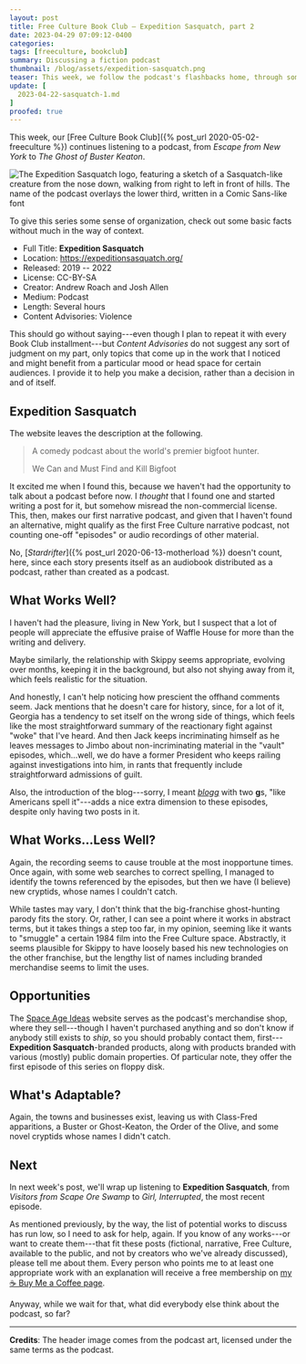 ```yaml
---
layout: post
title: Free Culture Book Club — Expedition Sasquatch, part 2
date: 2023-04-29 07:09:12-0400
categories:
tags: [freeculture, bookclub]
summary: Discussing a fiction podcast
thumbnail: /blog/assets/expedition-sasquatch.png
teaser: This week, we follow the podcast's flashbacks home, through some nicely blunt satire.
update: [
  2023-04-22-sasquatch-1.md
]
proofed: true
---
```


This week, our [Free Culture Book Club]({% post_url 2020-05-02-freeculture %}) continues listening to a podcast, from *Escape from New York* to *The Ghost of Buster Keaton*.

![The Expedition Sasquatch logo, featuring a sketch of a Sasquatch-like creature from the nose down, walking from right to left in front of hills.  The name of the podcast overlays the lower third, written in a Comic Sans-like font](/blog/assets/expedition-sasquatch.png "Squatch the skies?")

To give this series some sense of organization, check out some basic facts without much in the way of context.

 * Full Title:  **Expedition Sasquatch**
 * Location:  <https://expeditionsasquatch.org/>
 * Released:  2019 -- 2022
 * License:  CC-BY-SA
 * Creator:  Andrew Roach and Josh Allen
 * Medium:  Podcast
 * Length:  Several hours
 * Content Advisories:  Violence

This should go without saying---even though I plan to repeat it with every Book Club installment---but *Content Advisories* do not suggest any sort of judgment on my part, only topics that come up in the work that I noticed and might benefit from a particular mood or head space for certain audiences.  I provide it to help you make a decision, rather than a decision in and of itself.

## Expedition Sasquatch

The website leaves the description at the following.

 > A comedy podcast about the world's premier bigfoot hunter.
 >
 > We Can and Must Find and Kill Bigfoot

It excited me when I found this, because we haven't had the opportunity to talk about a podcast before now.  I *thought* that I found one and started writing a post for it, but somehow misread the non-commercial license.  This, then, makes our first narrative podcast, and given that I haven't found an alternative, might qualify as the first Free Culture narrative podcast, not counting one-off "episodes" or audio recordings of other material.

No, [*Stardrifter*]({% post_url 2020-06-13-motherload %}) doesn't count, here, since each story presents itself as an audiobook distributed as a podcast, rather than created as a podcast.

## What Works Well?

I haven't had the pleasure, living in New York, but I suspect that a lot of people will appreciate the effusive praise of Waffle House for more than the writing and delivery.

Maybe similarly, the relationship with Skippy seems appropriate, evolving over months, keeping it in the background, but also not shying away from it, which feels realistic for the situation.

And honestly, I can't help noticing how prescient the offhand comments seem.  Jack mentions that he doesn't care for history, since, for a lot of it, Georgia has a tendency to set itself on the wrong side of things, which feels like the most straightforward summary of the reactionary fight against "woke" that I've heard.  And then Jack keeps incriminating himself as he leaves messages to Jimbo about non-incriminating material in the "vault" episodes, which...well, we do have a former President who keeps railing against investigations into him, in rants that frequently include straightforward admissions of guilt.

Also, the introduction of the blog---sorry, I meant [*blogg*](https://expeditionsasquatch.org/blogg/) with two **g**s, "like Americans spell it"---adds a nice extra dimension to these episodes, despite only having two posts in it.

## What Works...Less Well?

Again, the recording seems to cause trouble at the most inopportune times.  Once again, with some web searches to correct spelling, I managed to identify the towns referenced by the episodes, but then we have (I believe) new cryptids, whose names I couldn't catch.

While tastes may vary, I don't think that the big-franchise ghost-hunting parody fits the story.  Or, rather, I can see a point where it works in abstract terms, but it takes things a step too far, in my opinion, seeming like it wants to "smuggle" a certain 1984 film into the Free Culture space.  Abstractly, it seems plausible for Skippy to have loosely based his new technologies on the other franchise, but the lengthy list of names including branded merchandise seems to limit the uses.

## Opportunities

The [Space Age Ideas](https://spaceageideas.com) website serves as the podcast's merchandise shop, where they sell---though I haven't purchased anything and so don't know if anybody still exists to *ship*, so you should probably contact them, first---**Expedition Sasquatch**-branded products, along with products branded with various (mostly) public domain properties.  Of particular note, they offer the first episode of this series on floppy disk.

## What's Adaptable?

Again, the towns and businesses exist, leaving us with Class-Fred apparitions, a Buster or Ghost-Keaton, the Order of the Olive, and some novel cryptids whose names I didn't catch.

## Next

In next week's post, we'll wrap up listening to **Expedition Sasquatch**, from *Visitors from Scape Ore Swamp* to *Girl, Interrupted*, the most recent episode.

As mentioned previously, by the way, the list of potential works to discuss has run low, so I need to ask for help, again.  If you know of any works---or want to create them---that fit these posts (fictional, narrative, Free Culture, available to the public, and not by creators who we've already discussed), please tell me about them.  Every person who points me to at least one appropriate work with an explanation will receive a free membership on [my ☕ Buy Me a Coffee page](https://buymeacoffee.com/jcolag).

Anyway, while we wait for that, what did everybody else think about the podcast, so far?

* * *

**Credits**:  The header image comes from the podcast art, licensed under the same terms as the podcast.
